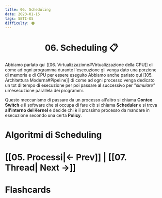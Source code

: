 ```yaml
---
title: 06. Scheduling
date: 2023-01-15
tags: SETI-OS
difficulty: 🟠
---
```


<h1  style="text-align: center;">  06. Scheduling 📋</h1> 

Abbiamo parlato qui [[06. Virtualizzazione#Virtualizzazione della CPU]] di come ad ogni programma durante l'esecuzione gli venga dato una porzione di memoria e di CPU per essere eseguito
Abbiamo anche parlato qui [[05. Architettura Moderna#Pipeline]] di come ad ogni processo venga dedicato un tot di tempo di esecuzione per poi passare al successivo per *"simulare"* un'esecuzione parallela dei programmi.

Questo meccanismo di passare da un processo all'altro si chiama **Contex Switch** e il software che si occupa di fare ciò si chiama **Scheduler** e si trova **all'interno del Kernel** e decide chi è il prossimo processo da mandare in esecuzione secondo una certa **Policy**.




# Algoritmi di Scheduling




# [[05. Processi|← Prev]] | [[07. Thread| Next →]]






# Flashcards


